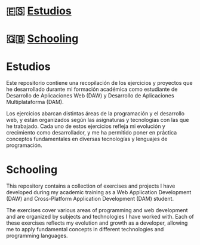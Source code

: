 # 🇪🇸 [Estudios](#estudios-)
# 🇬🇧 [Schooling](#schooling-)


# Estudios

Este repositorio contiene una recopilación de los ejercicios y proyectos que he desarrollado durante mi formación académica como estudiante de Desarrollo de Aplicaciones Web (DAW) y Desarrollo de Aplicaciones Multiplataforma (DAM).

Los ejercicios abarcan distintas áreas de la programación y el desarrollo web, y están organizados según las asignaturas y tecnologías con las que he trabajado. Cada uno de estos ejercicios refleja mi evolución y crecimiento como desarrollador, y me ha permitido poner en práctica conceptos fundamentales en diversas tecnologías y lenguajes de programación.


# Schooling

This repository contains a collection of exercises and projects I have developed during my academic training as a Web Application Development (DAW) and Cross-Platform Application Development (DAM) student.

The exercises cover various areas of programming and web development and are organized by subjects and technologies I have worked with. Each of these exercises reflects my evolution and growth as a developer, allowing me to apply fundamental concepts in different technologies and programming languages.
